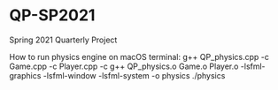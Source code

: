 # QP-SP2021
Spring 2021 Quarterly Project

How to run physics engine on macOS terminal:
g++ QP_physics.cpp -c Game.cpp -c Player.cpp -c
g++ QP_physics.o Game.o Player.o -lsfml-graphics -lsfml-window -lsfml-system -o physics
./physics
